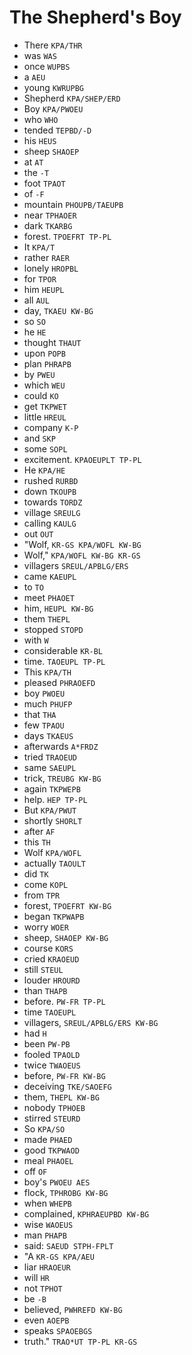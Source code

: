 # The Shepherd's Boy

* There `KPA/THR`
* was `WAS`
* once `WUPBS`
* a `AEU`
* young `KWRUPBG`
* Shepherd `KPA/SHEP/ERD`
* Boy `KPA/PWOEU`
* who `WHO`
* tended `TEPBD/-D`
* his `HEUS`
* sheep `SHAOEP`
* at `AT`
* the `-T`
* foot `TPAOT`
* of `-F`
* mountain `PHOUPB/TAEUPB`
* near `TPHAOER`
* dark `TKARBG`
* forest. `TPOEFRT TP-PL`
* It `KPA/T`
* rather `RAER`
* lonely `HROPBL`
* for `TPOR`
* him `HEUPL`
* all `AUL`
* day, `TKAEU KW-BG`
* so `SO`
* he `HE`
* thought `THAUT`
* upon `POPB`
* plan `PHRAPB`
* by `PWEU`
* which `WEU`
* could `KO`
* get `TKPWET`
* little `HREUL`
* company `K-P`
* and `SKP`
* some `SOPL`
* excitement. `KPAOEUPLT TP-PL`
* He `KPA/HE`
* rushed `RURBD`
* down `TKOUPB`
* towards `TORDZ`
* village `SREULG`
* calling `KAULG`
* out `OUT`
* "Wolf, `KR-GS KPA/WOFL KW-BG`
* Wolf," `KPA/WOFL KW-BG KR-GS`
* villagers `SREUL/APBLG/ERS`
* came `KAEUPL`
* to `TO`
* meet `PHAOET`
* him, `HEUPL KW-BG`
* them `THEPL`
* stopped `STOPD`
* with `W`
* considerable `KR-BL`
* time. `TAOEUPL TP-PL`
* This `KPA/TH`
* pleased `PHRAOEFD`
* boy `PWOEU`
* much `PHUFP`
* that `THA`
* few `TPAOU`
* days `TKAEUS`
* afterwards `A*FRDZ`
* tried `TRAOEUD`
* same `SAEUPL`
* trick, `TREUBG KW-BG`
* again `TKPWEPB`
* help. `HEP TP-PL`
* But `KPA/PWUT`
* shortly `SHORLT`
* after `AF`
* this `TH`
* Wolf `KPA/WOFL`
* actually `TAOULT`
* did `TK`
* come `KOPL`
* from `TPR`
* forest, `TPOEFRT KW-BG`
* began `TKPWAPB`
* worry `WOER`
* sheep, `SHAOEP KW-BG`
* course `KORS`
* cried `KRAOEUD`
* still `STEUL`
* louder `HROURD`
* than `THAPB`
* before. `PW-FR TP-PL`
* time `TAOEUPL`
* villagers, `SREUL/APBLG/ERS KW-BG`
* had `H`
* been `PW-PB`
* fooled `TPAOLD`
* twice `TWAOEUS`
* before, `PW-FR KW-BG`
* deceiving `TKE/SAOEFG`
* them, `THEPL KW-BG`
* nobody `TPHOEB`
* stirred `STEURD`
* So `KPA/SO`
* made `PHAED`
* good `TKPWAOD`
* meal `PHAOEL`
* off `OF`
* boy's `PWOEU AES`
* flock, `TPHROBG KW-BG`
* when `WHEPB`
* complained, `KPHRAEUPBD KW-BG`
* wise `WAOEUS`
* man `PHAPB`
* said: `SAEUD STPH-FPLT`
* "A `KR-GS KPA/AEU`
* liar `HRAOEUR`
* will `HR`
* not `TPHOT`
* be `-B`
* believed, `PWHREFD KW-BG`
* even `AOEPB`
* speaks `SPAOEBGS`
* truth." `TRAO*UT TP-PL KR-GS`
